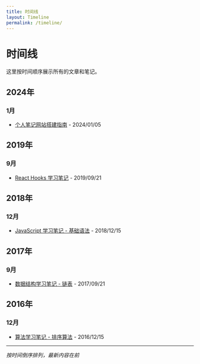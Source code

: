 ```yaml
---
title: 时间线
layout: Timeline
permalink: /timeline/
---
```


# 时间线

这里按时间顺序展示所有的文章和笔记。

## 2024年

### 1月
- [个人笔记网站搭建指南](/blogs/other/guide.html) - 2024/01/05

## 2019年

### 9月
- [React Hooks 学习笔记](/blogs/category1/2019/092101.html) - 2019/09/21

## 2018年

### 12月
- [JavaScript 学习笔记 - 基础语法](/blogs/category1/2018/121501.html) - 2018/12/15

## 2017年

### 9月
- [数据结构学习笔记 - 链表](/blogs/category2/2017/092101.html) - 2017/09/21

## 2016年

### 12月
- [算法学习笔记 - 排序算法](/blogs/category2/2016/121501.html) - 2016/12/15

---

*按时间倒序排列，最新内容在前*

